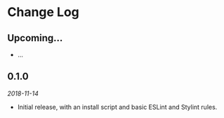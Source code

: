 # Change Log


## Upcoming...
<!-- Add new lines here. Version number will be decided later -->
- ...


## 0.1.0
_2018-11-14_
- Initial release, with an install script and basic ESLint and Stylint rules.
